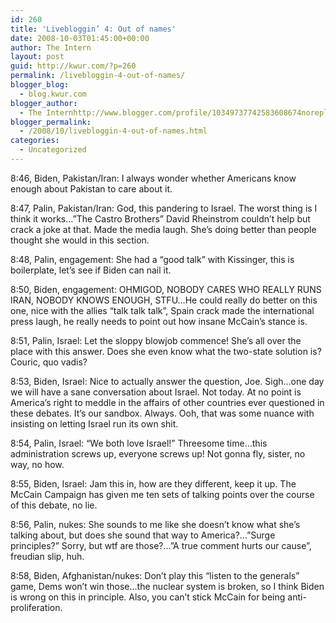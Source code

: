 ```yaml
---
id: 260
title: 'Livebloggin’ 4: Out of names'
date: 2008-10-03T01:45:00+00:00
author: The Intern
layout: post
guid: http://kwur.com/?p=260
permalink: /livebloggin-4-out-of-names/
blogger_blog:
  - blog.kwur.com
blogger_author:
  - The Internhttp://www.blogger.com/profile/10349737742583608674noreply@blogger.com
blogger_permalink:
  - /2008/10/livebloggin-4-out-of-names.html
categories:
  - Uncategorized
---
```

<div class="pf-content">
  <p>
    8:46, Biden, Pakistan/Iran: I always wonder whether Americans know enough about Pakistan to care about it.
  </p>
  
  <p>
    8:47, Palin, Pakistan/Iran: God, this pandering to Israel. The worst thing is I think it works…”The Castro Brothers” David Rheinstrom couldn’t help but crack a joke at that. Made the media laugh. She’s doing better than people thought she would in this section.
  </p>
  
  <p>
    8:48, Palin, engagement: She had a “good talk” with Kissinger, this is boilerplate, let’s see if Biden can nail it.
  </p>
  
  <p>
    8:50, Biden, engagement: OHMIGOD, NOBODY CARES WHO REALLY RUNS IRAN, NOBODY KNOWS ENOUGH, STFU…He could really do better on this one, nice with the allies “talk talk talk”, Spain crack made the international press laugh, he really needs to point out how insane McCain’s stance is.
  </p>
  
  <p>
    8:51, Palin, Israel: Let the sloppy blowjob commence! She’s all over the place with this answer. Does she even know what the two-state solution is? Couric, quo vadis?
  </p>
  
  <p>
    8:53, Biden, Israel: Nice to actually answer the question, Joe. Sigh…one day we will have a sane conversation about Israel. Not today. At no point is America’s right to meddle in the affairs of other countries ever questioned in these debates. It’s our sandbox. Always. Ooh, that was some nuance with insisting on letting Israel run its own shit.
  </p>
  
  <p>
    8:54, Palin, Israel: “We both love Israel!” Threesome time…this administration screws up, everyone screws up! Not gonna fly, sister, no way, no how.
  </p>
  
  <p>
    8:55, Biden, Israel: Jam this in, how are they different, keep it up. The McCain Campaign has given me ten sets of talking points over the course of this debate, no lie.
  </p>
  
  <p>
    8:56, Palin, nukes: She sounds to me like she doesn’t know what she’s talking about, but does she sound that way to America?…”Surge principles?” Sorry, but wtf are those?…”A true comment hurts our cause”, freudian slip, huh.
  </p>
  
  <p>
    8:58, Biden, Afghanistan/nukes: Don’t play this “listen to the generals” game, Dems won’t win those…the nuclear system is broken, so I think Biden is wrong on this in principle. Also, you can’t stick McCain for being anti-proliferation.
  </p>
</div>